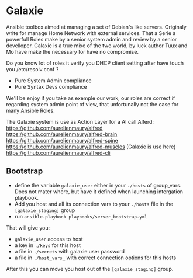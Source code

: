 # Galaxie

Ansible toolbox aimed at managing a set of Debian's like servers. Originaly write for manage Home Network with external services.
That a Serie a powerfull Roles make by a senior system admin and review by a senior develloper.
Galaxie is a true mixe of the two world, by luck author Tuux and Mo have make the necessary for have no compromise.

Do you know lot of roles it verify you DHCP client setting after have touch you /etc/resolv.conf ?

- Pure System Admin compliance
- Pure Syntax Devs compliance

We'll be enjoy if you take as exemple our work, our roles are correct if regarding system admin point of view, that unfortunally not the case for many Ansible Roles. 

The Galaxie system is use as Action Layer for a AI call Alferd: 
 https://github.com/aurelienmaury/alfred
 https://github.com/aurelienmaury/alfred-brain
 https://github.com/aurelienmaury/alfred-spine
 https://github.com/aurelienmaury/alfred-muscles (Galaxie is use here)
 https://github.com/aurelienmaury/alfred-cli



## Bootstrap

* define the variable `galaxie_user` either in your `./hosts` of group_vars. Does not mater where, but have it defined when launching intergation playbook.
* Add you host and all its connection vars to your `./hosts` file in the `[galaxie_staging]` group
* run `ansible-playbook playbooks/server_bootstrap.yml`

That will give you:

* `galaxie_user` access to host
* a key in `./keys` for this host
* a file in `./secrets` with galaxie user password
* a file in `./host_vars_` with correct connection options for this hosts

After this you can move you host out of the `[galaxie_staging]` group.
